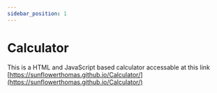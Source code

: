 ```yaml
---
sidebar_position: 1
---
```


# Calculator

This is a HTML and JavaScript based calculator accessable at this link [https://sunflowerthomas.github.io/Calculator/](https://sunflowerthomas.github.io/Calculator/)